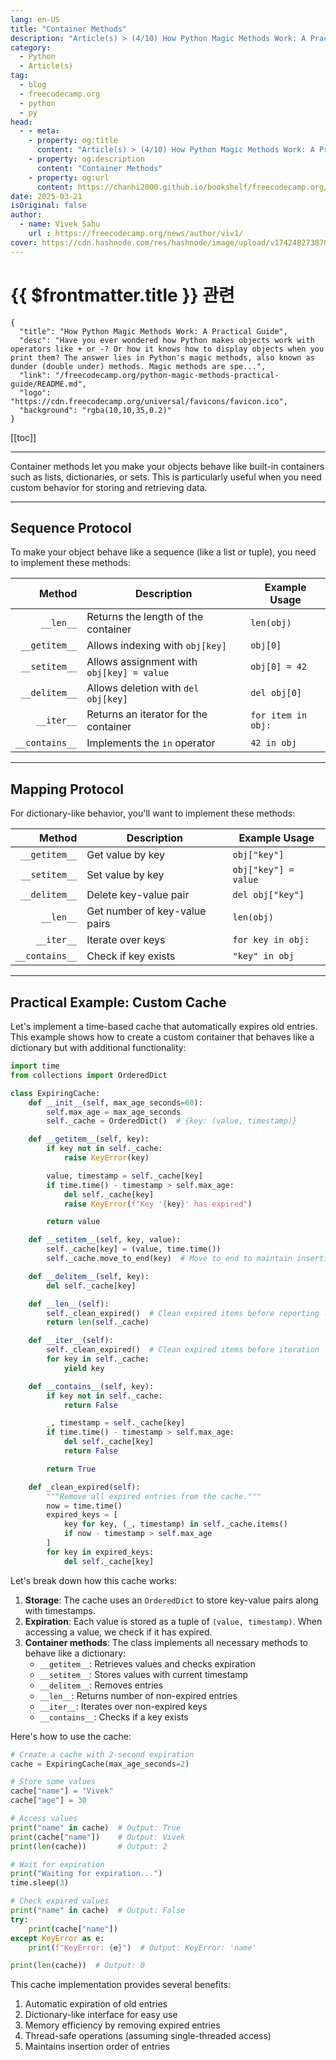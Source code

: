 ```yaml
---
lang: en-US
title: "Container Methods"
description: "Article(s) > (4/10) How Python Magic Methods Work: A Practical Guide" 
category:
  - Python
  - Article(s)
tag:
  - blog
  - freecodecamp.org
  - python
  - py
head:
  - - meta:
    - property: og:title
      content: "Article(s) > (4/10) How Python Magic Methods Work: A Practical Guide"
    - property: og:description
      content: "Container Methods"
    - property: og:url
      content: https://chanhi2000.github.io/bookshelf/freecodecamp.org/python-magic-methods-practical-guide/container-methods.html
date: 2025-03-21
isOriginal: false
author:
  - name: Vivek Sahu
    url : https://freecodecamp.org/news/author/viv1/
cover: https://cdn.hashnode.com/res/hashnode/image/upload/v1742482738702/0b357de2-855d-47c2-960f-453e0bfd9a3d.png
---
```


# {{ $frontmatter.title }} 관련

```component VPCard
{
  "title": "How Python Magic Methods Work: A Practical Guide",
  "desc": "Have you ever wondered how Python makes objects work with operators like + or -? Or how it knows how to display objects when you print them? The answer lies in Python's magic methods, also known as dunder (double under) methods. Magic methods are spe...",
  "link": "/freecodecamp.org/python-magic-methods-practical-guide/README.md",
  "logo": "https://cdn.freecodecamp.org/universal/favicons/favicon.ico",
  "background": "rgba(10,10,35,0.2)"
}
```

[[toc]]

---

<SiteInfo
  name="How Python Magic Methods Work: A Practical Guide"
  desc="Have you ever wondered how Python makes objects work with operators like + or -? Or how it knows how to display objects when you print them? The answer lies in Python's magic methods, also known as dunder (double under) methods. Magic methods are spe..."
  url="https://freecodecamp.org/news/python-magic-methods-practical-guide#heading-container-methods"
  logo="https://cdn.freecodecamp.org/universal/favicons/favicon.ico"
  preview="https://cdn.hashnode.com/res/hashnode/image/upload/v1742482738702/0b357de2-855d-47c2-960f-453e0bfd9a3d.png"/>

Container methods let you make your objects behave like built-in containers such as lists, dictionaries, or sets. This is particularly useful when you need custom behavior for storing and retrieving data.

---

## Sequence Protocol

To make your object behave like a sequence (like a list or tuple), you need to implement these methods:

| Method | Description | Example Usage |
| ---: | --- | --- |
| `__len__` | Returns the length of the container | `len(obj)` |
| `__getitem__` | Allows indexing with `obj[key]` | `obj[0]` |
| `__setitem__` | Allows assignment with `obj[key] = value` | `obj[0] = 42` |
| `__delitem__` | Allows deletion with `del obj[key]` | `del obj[0]` |
| `__iter__` | Returns an iterator for the container | `for item in obj:` |
| `__contains__` | Implements the `in` operator | `42 in obj` |

---

## Mapping Protocol

For dictionary-like behavior, you'll want to implement these methods:

| Method | Description | Example Usage |
| ---: | --- | --- |
| `__getitem__` | Get value by key | `obj["key"]` |
| `__setitem__` | Set value by key | `obj["key"] = value` |
| `__delitem__` | Delete key-value pair | `del obj["key"]` |
| `__len__` | Get number of key-value pairs | `len(obj)` |
| `__iter__` | Iterate over keys | `for key in obj:` |
| `__contains__` | Check if key exists | `"key" in obj` |

---

## Practical Example: Custom Cache

Let's implement a time-based cache that automatically expires old entries. This example shows how to create a custom container that behaves like a dictionary but with additional functionality:

```py :collapsed-lines
import time
from collections import OrderedDict

class ExpiringCache:
    def __init__(self, max_age_seconds=60):
        self.max_age = max_age_seconds
        self._cache = OrderedDict()  # {key: (value, timestamp)}

    def __getitem__(self, key):
        if key not in self._cache:
            raise KeyError(key)

        value, timestamp = self._cache[key]
        if time.time() - timestamp > self.max_age:
            del self._cache[key]
            raise KeyError(f"Key '{key}' has expired")

        return value

    def __setitem__(self, key, value):
        self._cache[key] = (value, time.time())
        self._cache.move_to_end(key)  # Move to end to maintain insertion order

    def __delitem__(self, key):
        del self._cache[key]

    def __len__(self):
        self._clean_expired()  # Clean expired items before reporting length
        return len(self._cache)

    def __iter__(self):
        self._clean_expired()  # Clean expired items before iteration
        for key in self._cache:
            yield key

    def __contains__(self, key):
        if key not in self._cache:
            return False

        _, timestamp = self._cache[key]
        if time.time() - timestamp > self.max_age:
            del self._cache[key]
            return False

        return True

    def _clean_expired(self):
        """Remove all expired entries from the cache."""
        now = time.time()
        expired_keys = [
            key for key, (_, timestamp) in self._cache.items()
            if now - timestamp > self.max_age
        ]
        for key in expired_keys:
            del self._cache[key]
```

Let's break down how this cache works:

1. **Storage**: The cache uses an `OrderedDict` to store key-value pairs along with timestamps.
2. **Expiration**: Each value is stored as a tuple of `(value, timestamp)`. When accessing a value, we check if it has expired.
3. **Container methods**: The class implements all necessary methods to behave like a dictionary:
    - `__getitem__`: Retrieves values and checks expiration
    - `__setitem__`: Stores values with current timestamp
    - `__delitem__`: Removes entries
    - `__len__`: Returns number of non-expired entries
    - `__iter__`: Iterates over non-expired keys
    - `__contains__`: Checks if a key exists

Here's how to use the cache:

```py :collapsed-lines
# Create a cache with 2-second expiration
cache = ExpiringCache(max_age_seconds=2)

# Store some values
cache["name"] = "Vivek"
cache["age"] = 30

# Access values
print("name" in cache)  # Output: True
print(cache["name"])    # Output: Vivek
print(len(cache))       # Output: 2

# Wait for expiration
print("Waiting for expiration...")
time.sleep(3)

# Check expired values
print("name" in cache)  # Output: False
try:
    print(cache["name"])
except KeyError as e:
    print(f"KeyError: {e}")  # Output: KeyError: 'name'

print(len(cache))  # Output: 0
```

This cache implementation provides several benefits:

1. Automatic expiration of old entries
2. Dictionary-like interface for easy use
3. Memory efficiency by removing expired entries
4. Thread-safe operations (assuming single-threaded access)
5. Maintains insertion order of entries
